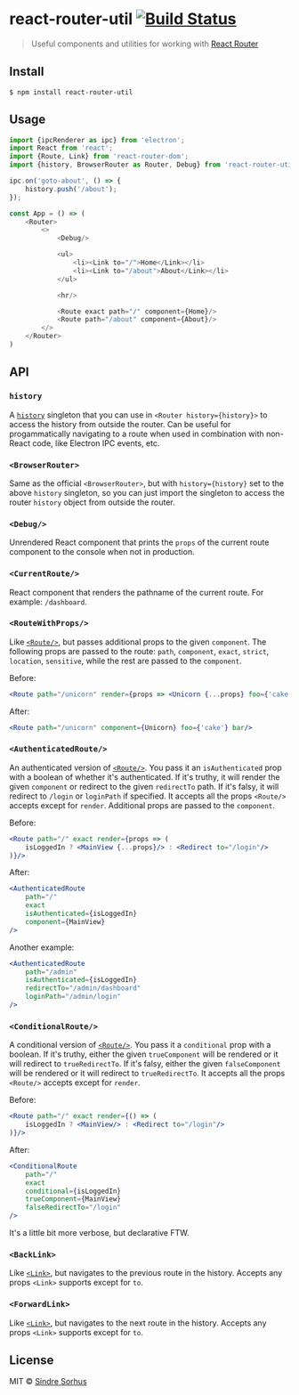 # react-router-util [![Build Status](https://travis-ci.org/sindresorhus/react-router-util.svg?branch=master)](https://travis-ci.org/sindresorhus/react-router-util)

> Useful components and utilities for working with [React Router](https://github.com/ReactTraining/react-router)


## Install

```
$ npm install react-router-util
```


## Usage

```js
import {ipcRenderer as ipc} from 'electron';
import React from 'react';
import {Route, Link} from 'react-router-dom';
import {history, BrowserRouter as Router, Debug} from 'react-router-util';

ipc.on('goto-about', () => {
	history.push('/about');
});

const App = () => (
	<Router>
		<>
			<Debug/>

			<ul>
				<li><Link to="/">Home</Link></li>
				<li><Link to="/about">About</Link></li>
			</ul>

			<hr/>

			<Route exact path="/" component={Home}/>
			<Route path="/about" component={About}/>
		</>
	</Router>
)
```


## API

### `history`

A [`history`](https://github.com/ReactTraining/react-router/blob/master/packages/react-router/docs/api/history.md) singleton that you can use in `<Router history={history}>` to access the history from outside the router. Can be useful for progammatically navigating to a route when used in combination with non-React code, like Electron IPC events, etc.

### `<BrowserRouter>`

Same as the official `<BrowserRouter>`, but with `history={history}` set to the above `history` singleton, so you can just import the singleton to access the router `history` object from outside the router.

### `<Debug/>`

Unrendered React component that prints the `props` of the current route component to the console when not in production.

### `<CurrentRoute/>`

React component that renders the pathname of the current route. For example: `/dashboard`.

### `<RouteWithProps/>`

Like [`<Route/>`](https://github.com/ReactTraining/react-router/blob/master/packages/react-router/docs/api/Route.md), but passes additional props to the given `component`. The following props are passed to the route: `path`, `component`, `exact`, `strict`, `location`, `sensitive`, while the rest are passed to the `component`.

Before:

```jsx
<Route path="/unicorn" render={props => <Unicorn {...props} foo={'cake'} bar/>}/>
```

After:

```jsx
<Route path="/unicorn" component={Unicorn} foo={'cake'} bar/>
```

### `<AuthenticatedRoute/>`

An authenticated version of [`<Route/>`](https://github.com/ReactTraining/react-router/blob/master/packages/react-router/docs/api/Route.md). You pass it an `isAuthenticated` prop with a boolean of whether it's authenticated. If it's truthy, it will render the given `component` or redirect to the given `redirectTo` path. If it's falsy, it will redirect to `/login` or `loginPath` if specified. It accepts all the props `<Route/>` accepts except for `render`. Additional props are passed to the `component`.

Before:

```jsx
<Route path="/" exact render={props => (
	isLoggedIn ? <MainView {...props}/> : <Redirect to="/login"/>
)}/>
```

After:

```jsx
<AuthenticatedRoute
	path="/"
	exact
	isAuthenticated={isLoggedIn}
	component={MainView}
/>
```

Another example:

```jsx
<AuthenticatedRoute
	path="/admin"
	isAuthenticated={isLoggedIn}
	redirectTo="/admin/dashboard"
	loginPath="/admin/login"
/>
```

### `<ConditionalRoute/>`

A conditional version of [`<Route/>`](https://github.com/ReactTraining/react-router/blob/master/packages/react-router/docs/api/Route.md). You pass it a `conditional` prop with a boolean. If it's truthy, either the given `trueComponent` will be rendered or it will redirect to `trueRedirectTo`. If it's falsy, either the given `falseComponent` will be rendered or it will redirect to `trueRedirectTo`. It accepts all the props `<Route/>` accepts except for `render`.

Before:

```jsx
<Route path="/" exact render={() => (
	isLoggedIn ? <MainView/> : <Redirect to="/login"/>
)}/>
```

After:

```jsx
<ConditionalRoute
	path="/"
	exact
	conditional={isLoggedIn}
	trueComponent={MainView}
	falseRedirectTo="/login"
/>
```

It's a little bit more verbose, but declarative FTW.

### `<BackLink>`

Like [`<Link>`](https://github.com/ReactTraining/react-router/blob/master/packages/react-router-dom/docs/api/Link.md), but navigates to the previous route in the history. Accepts any props `<Link>` supports except for `to`.

### `<ForwardLink>`

Like [`<Link>`](https://github.com/ReactTraining/react-router/blob/master/packages/react-router-dom/docs/api/Link.md), but navigates to the next route in the history. Accepts any props `<Link>` supports except for `to`.


## License

MIT © [Sindre Sorhus](https://sindresorhus.com)
